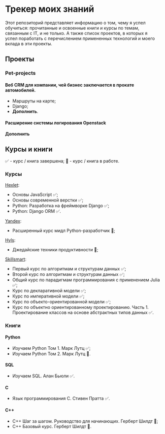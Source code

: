 # Трекер моих знаний

Этот репозиторий представляет информацию о том, чему я успел обучиться:
прочитанные и освоенные книги и курсы по темам, связанным с IT, и не только. А
также список проектов, в которых я успел поработать с перечислением примененных
технологий и моего вклада в эти проекты.


## Проекты

### Pet-projects

#### Веб CRM для компании, чей бизнес заключается в прокате автомобилей.
- Маршруты на карте;
- Django;
- **Дополнить**.

#### Расширение системы логирования Openstack

**Дополнить**


## Курсы и книги
✅ - курс / книга завершена;
👔 - курс / книга в работе.

### Курсы

[Hexlet](https://ru.hexlet.io/):
- Основы JavaScript ✅;
- Основы современной верстки ✅;
- Python: Разработка на фреймворке Django ✅;
- Python: Django ORM ✅.

[Yandex](https://practicum.yandex.ru/):
- Расширенный курс мидл Python-разработчик 👔;

[Hyls](https://hyls.ru/):
- Джедайские техники продуктивности 👔;

[Skillsmart](https://vk.com/lambda_brain):
- Первый курс по алгоритмам и структурам данных ✅;
- Второй курс по алгоритмам и структурам данных ✅;
- Общий курс по парадигмам программирования с применением Julia ✅;
- Курс по декларативной модели ✅;
- Курс по императивной модели ✅;
- Курс по объекто-ориентированной модели ✅;
- Курс по объектно ориентированному проектированию. Часть 1.
Проектирование классов на основе абстрактных типов данных ✅.

### Книги

#### Python
- Изучаем Python Том 1. Марк Лутц ✅;
- Изучаем Python Том 2. Марк Лутц 👔.

#### SQL
- Изучаем SQL. Алан Бьюли ✅.

#### C
- Язык программирования C. Стивен Пратта ✅.

#### C++
- C++ Шаг за шагом. Руководство для начинающих. Герберт Шилдт 👔;
- C++ Базовый курс. Герберт Шилдт 👔.
